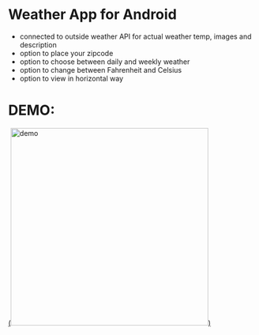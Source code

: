 # Weather App for Android
- connected to outside weather API for actual weather temp, images and description
- option to place your zipcode
- option to choose between daily and weekly weather
- option to change between Fahrenheit and Celsius
- option to view in horizontal way

# DEMO:

[(<img src="https://user-images.githubusercontent.com/35482401/103387535-31369d00-4ab9-11eb-857f-6f111c878cdc.png" alt="demo" width="400" />)](https://user-images.githubusercontent.com/35482401/103386166-73101500-4ab2-11eb-8395-f45d3c9f4879.mp4)
